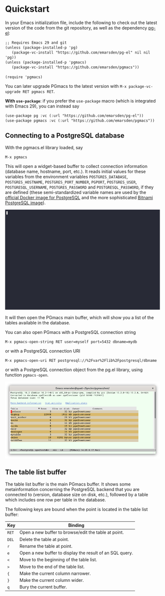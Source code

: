 # Quickstart

In your Emacs initialization file, include the following to check out the latest version of the code
from the git repository, as well as the dependency [pg-el](https://github.com/emarsden/pg-el/):

    ;; Requires Emacs 29 and git
    (unless (package-installed-p 'pg)
       (package-vc-install "https://github.com/emarsden/pg-el" nil nil 'pg))
    (unless (package-installed-p 'pgmacs)
       (package-vc-install "https://github.com/emarsden/pgmacs"))

    (require 'pgmacs)

You can later upgrade PGmacs to the latest version with `M-x package-vc-upgrade RET pgmacs RET`.

**With `use-package`**: if you prefer the `use-package` macro (which is integrated with Emacs 29),
you can instead say

    (use-package pg :vc (:url "https://github.com/emarsden/pg-el"))
    (use-package pgmacs :vc (:url "https://github.com/emarsden/pgmacs"))


## Connecting to a PostgreSQL database

With the pgmacs.el library loaded, say 

    M-x pgmacs
    
This will open a widget-based buffer to collect connection information (database name, hostname,
port, etc.). It reads initial values for these variables from the environment variables
`POSTGRES_DATABASE`, `POSTGRES_HOSTNAME`, `POSTGRES_PORT_NUMBER`, `PGPORT`, `POSTGRES_USER`,
`POSTGRESQL_USERNAME`, `POSTGRES_PASSWORD` and `POSTGRESQL_PASSWORD`, if they are defined (these
semi-standardized variable names are used by the [official Docker image for
PostgreSQL](https://hub.docker.com/_/postgres/) and the more sophisticated [Bitnami PostgreSQL
image](https://registry.hub.docker.com/r/bitnami/postgresql)).

![Screenshot connection widget](img/connect-widget-table-list.gif)

It will then open the PGmacs main buffer, which will show you a list of the tables available in the
database.

You can also open PGmacs with a PostgreSQL connection string

    M-x pgmacs-open-string RET user=myself port=5432 dbname=mydb

or with a PostgreSQL connection URI

    M-x pgmacs-open-uri RET postgresql://%2Fvar%2Flib%2Fpostgresql/dbname

or with a PostgreSQL connection object from the pg.el library, using function `pgmacs-open`.


![Screenshot table list](img/screenshot-overview.png)



## The table list buffer

The table list buffer is the main PGmacs buffer. It shows some metainformation concerning the
PostgreSQL backend that you are connected to (version, database size on disk, etc.), followed by a
table which includes one row per table in the database.

The following keys are bound when the point is located in the table list buffer: 

| Key   | Binding                                                  |
|-------|----------------------------------------------------------|
| `RET` | Open a new buffer to browse/edit the table at point.     |
| `DEL` | Delete the table at point.                               |
| `r`   | Rename the table at point.                               |
| `e`   | Open a new buffer to display the result of an SQL query. |
| `<`   | Move to the beginning of the table list.                 |
| `>`   | Move to the end of the table list.                       |
| `{`   | Make the current column narrower.                        |
| `}`   | Make the current column wider.                           |
| `q`   | Bury the current buffer.                                 |
